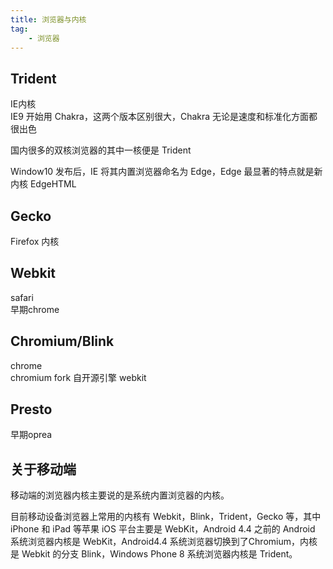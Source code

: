 ```yaml
---
title: 浏览器与内核
tag: 
    - 浏览器
---
```



## Trident  
IE内核  
IE9 开始用 Chakra，这两个版本区别很大，Chakra 无论是速度和标准化方面都很出色

国内很多的双核浏览器的其中一核便是 Trident

Window10 发布后，IE 将其内置浏览器命名为 Edge，Edge 最显著的特点就是新内核 EdgeHTML

## Gecko  
Firefox 内核  

## Webkit  
safari  
早期chrome  

## Chromium/Blink  
chrome  
chromium fork 自开源引擎 webkit

## Presto
早期oprea  

## 关于移动端
移动端的浏览器内核主要说的是系统内置浏览器的内核。

目前移动设备浏览器上常用的内核有 Webkit，Blink，Trident，Gecko 等，其中 iPhone 和 iPad 等苹果 iOS 平台主要是 WebKit，Android 4.4 之前的 Android 系统浏览器内核是 WebKit，Android4.4 系统浏览器切换到了Chromium，内核是 Webkit 的分支 Blink，Windows Phone 8 系统浏览器内核是 Trident。
